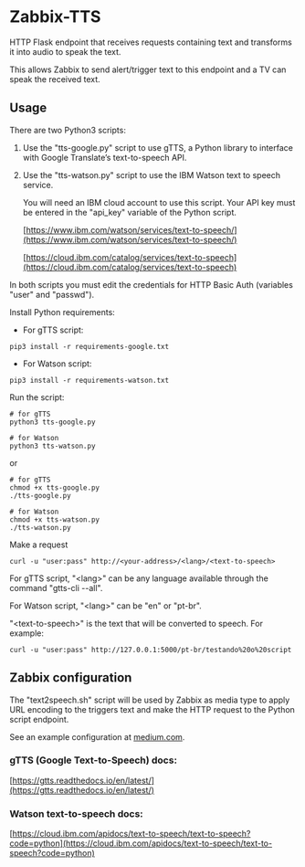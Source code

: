 # Zabbix-TTS

HTTP Flask endpoint that receives requests containing text and transforms it into audio to speak the text.

This allows Zabbix to send alert/trigger text to this endpoint and a TV can speak the received text.

## Usage

There are two Python3 scripts:

1. Use the "tts-google.py" script to use gTTS, a Python library to interface with Google Translate’s text-to-speech API.

2. Use the "tts-watson.py" script to use the IBM Watson text to speech service.
   
   You will need an IBM cloud account to use this script. Your API key must be entered in the "api_key" variable of the Python script.

   [https://www.ibm.com/watson/services/text-to-speech/](https://www.ibm.com/watson/services/text-to-speech/)

   [https://cloud.ibm.com/catalog/services/text-to-speech](https://cloud.ibm.com/catalog/services/text-to-speech)

In both scripts you must edit the credentials for HTTP Basic Auth (variables "user" and "passwd").

Install Python requirements:

* For gTTS script:
```
pip3 install -r requirements-google.txt
```

* For Watson script:
```
pip3 install -r requirements-watson.txt
```

Run the script:

```
# for gTTS
python3 tts-google.py

# for Watson
python3 tts-watson.py
```

or

```
# for gTTS
chmod +x tts-google.py
./tts-google.py

# for Watson
chmod +x tts-watson.py
./tts-watson.py
```

Make a request

```
curl -u "user:pass" http://<your-address>/<lang>/<text-to-speech>
```

For gTTS script, "\<lang\>" can be any language available through the command "gtts-cli --all".

For Watson script, "\<lang\>" can be "en" or "pt-br".

"\<text-to-speech\>" is the text that will be converted to speech. For example:

```
curl -u "user:pass" http://127.0.0.1:5000/pt-br/testando%20o%20script
```

## Zabbix configuration

The "text2speech.sh" script will be used by Zabbix as media type to apply URL encoding to the triggers text and make the HTTP request to the Python script endpoint.

See an example configuration at [medium.com](medium.com).

### gTTS (Google Text-to-Speech) docs:

[https://gtts.readthedocs.io/en/latest/](https://gtts.readthedocs.io/en/latest/)

### Watson text-to-speech docs:

[https://cloud.ibm.com/apidocs/text-to-speech/text-to-speech?code=python](https://cloud.ibm.com/apidocs/text-to-speech/text-to-speech?code=python)
